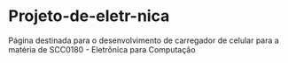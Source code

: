 # Projeto-de-eletr-nica
Página destinada para o desenvolvimento de carregador de celular para a matéria de SCC0180 - Eletrônica para Computação

